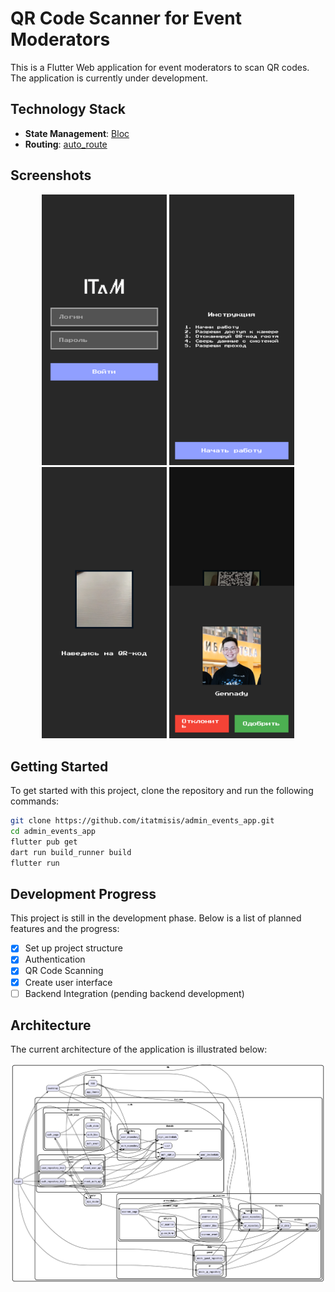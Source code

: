 # QR Code Scanner for Event Moderators

This is a Flutter Web application for event moderators to scan QR codes. The application is currently under development.

## Technology Stack

- **State Management**: [Bloc](https://pub.dev/packages/flutter_bloc)
- **Routing**: [auto_route](https://pub.dev/packages/auto_route)

## Screenshots

<p align="center">
  <img src="readme/login.png" alt="Login page" width="200"/>
  <img src="readme/home.png" alt="Home page" width="200"/>
  <img src="readme/scan.png" alt="QR scanning" width="200"/>
  <img src="readme/guest.png" alt="Accepting guests" width="200"/>
</p>

## Getting Started

To get started with this project, clone the repository and run the following commands:

```bash
git clone https://github.com/itatmisis/admin_events_app.git
cd admin_events_app
flutter pub get
dart run build_runner build
flutter run
```

## Development Progress

This project is still in the development phase. Below is a list of planned features and the progress:

- [x] Set up project structure
- [x] Authentication
- [x] QR Code Scanning
- [x] Create user interface
- [ ] Backend Integration (pending backend development)

## Architecture

The current architecture of the application is illustrated below:

![Architecture](readme/architecture.png)